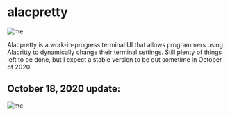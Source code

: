 # alacpretty
![me](https://github.com/solidiquis/alacpretty/blob/master/assets/alacpretty.gif)

Alacpretty is a work-in-progress terminal UI that allows programmers using Alacritty to dynamically change their terminal settings. Still plenty of things left to be done, but I expect a stable version to be out sometime in October of 2020.

## October 18, 2020 update:

![me](https://github.com/solidiquis/alacpretty/blob/master/assets/update_pic.png)
